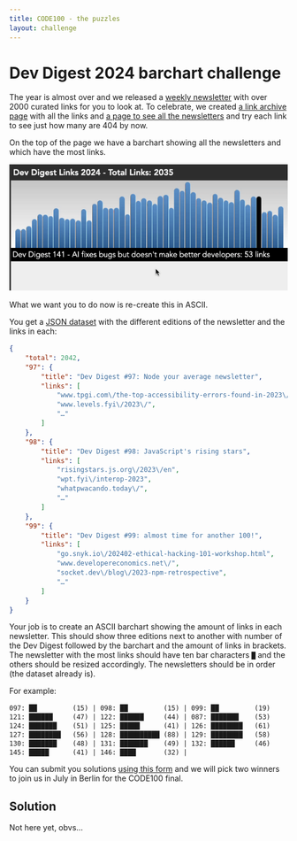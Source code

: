```yaml
---
title: CODE100 - the puzzles 
layout: challenge
---
```


# Dev Digest 2024 barchart challenge

The year is almost over and we released a [weekly newsletter](https://wearedevelopers.com/newsletter) with over 2000 curated links for you to look at. To celebrate, we created [a link archive page](https://devrel.wearedevelopers.com/devdigest2024/) with all the links and [a page to see all the newsletters](https://devrel.wearedevelopers.com/devdigest2024/data.html) and try each link to see just how many are 404 by now.

On the top of the page we have a barchart showing all the newsletters and which have the most links. 

![screen recording of the interactive bar chart in action](barchart.gif)

What we want you to do now is re-create this in ASCII. 

You get a [JSON dataset](https://puzzles.code100.dev/puzzles/dev-digest-2024/newsletterarchive2024.json) with the different editions of the newsletter and the links in each:

```json
{
    "total": 2042,
    "97": {
        "title": "Dev Digest #97: Node your average newsletter",
        "links": [
            "www.tpgi.com\/the-top-accessibility-errors-found-in-2023\/",
            "www.levels.fyi\/2023\/",
            "…"
        ]
    },
    "98": {
        "title": "Dev Digest #98: JavaScript's rising stars",
        "links": [
            "risingstars.js.org\/2023\/en",
            "wpt.fyi\/interop-2023",
            "whatpwacando.today\/",
            "…"
        ]
    },
    "99": {
        "title": "Dev Digest #99: almost time for another 100!",
        "links": [
            "go.snyk.io\/202402-ethical-hacking-101-workshop.html",
            "www.developereconomics.net\/",
            "socket.dev\/blog\/2023-npm-retrospective",
            "…"
        ]
    }
}
```

Your job is to create an ASCII barchart showing the amount of links in each newsletter. This should show three editions next to another with number of the Dev Digest followed by the barchart and the amount of links in brackets. The newsletter with the most links should have ten bar characters `█` and the others should be resized accordingly. The newsletters should be in order (the dataset already is).

For example: 

```
097: ██         (15) | 098: ██         (15) | 099: ██         (19)
121: ██████     (47) | 122: ██████     (44) | 087: ███████    (53)
124: ███████    (51) | 125: █████      (41) | 126: ████████   (61)
127: ████████   (56) | 128: ██████████ (88) | 129: ████████   (58)
130: ███████    (48) | 131: ███████    (49) | 132: ██████     (46)
145: █████      (41) | 146: ████       (32) | 
```

You can submit you solutions [using this form](https://forms.gle/2X1Jzdoe91TaoDX98) and we will pick two winners to join us in July in Berlin for the CODE100 final.

<!-- details -->
<!-- summary -->
## Solution 
<!-- endsummary -->

Not here yet, obvs…

<!-- enddetails -->